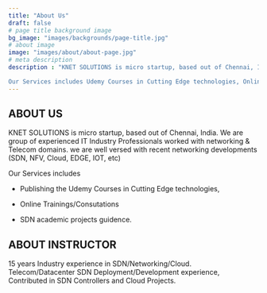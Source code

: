 ```yaml
---
title: "About Us"
draft: false
# page title background image
bg_image: "images/backgrounds/page-title.jpg"
# about image
image: "images/about/about-page.jpg"
# meta description
description : "KNET SOLUTIONS is micro startup, based out of Chennai, India. We are group of experienced IT Industry Professionals worked wih Networking/SDN/Cloud/development/architect in leading Telecom/Datacom Companies.

Our Services includes Udemy Courses in Cutting Edge technologies, Online Trainings , Workshops and assist SDN academic projects. We also contribute in Opensource Projects. "
---
```


## ABOUT US

KNET SOLUTIONS is micro startup, based out of Chennai, India. We are group of experienced IT Industry Professionals worked with networking & Telecom domains. we are well versed with recent networking developments (SDN, NFV, Cloud, EDGE, IOT, etc)


Our Services includes 

* Publishing the Udemy Courses in Cutting Edge technologies, 

* Online Trainings/Consutations

* SDN academic projects guidence. 


## ABOUT INSTRUCTOR

15 years Industry experience in SDN/Networking/Cloud. Telecom/Datacenter SDN Deployment/Development experience, Contributed in SDN Controllers and Cloud Projects.


